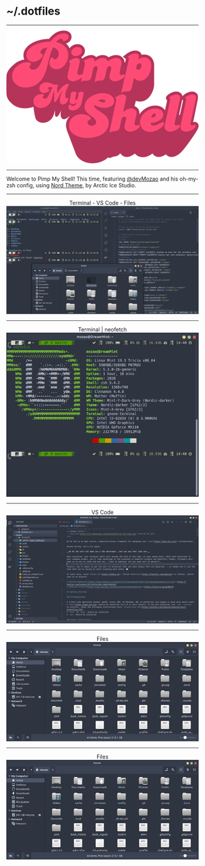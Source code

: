# ~/.dotfiles

---

<p align="center">
  <img alt="Pimp My Shell Logo" src="./screenshots/logo_pimp-my-shell.svg">
</p>

---

Welcome to Pimp My Shell! This time, featuring [@devMozao](https://twitter.com/devMozao) and his oh-my-zsh config, using [Nord Theme](https://www.nordtheme.com), by Arctic Ice Studio.

---

<p align="center"> Terminal - VS Code - Files
  <img alt="Screenshot Full" src="./screenshots/screenshot_full.png">
</p>

---

<p align="center"> Terminal | neofetch
  <img alt="Screenshot Terminal" src="./screenshots/screenshot_terminal.png">
</p>

---

<p align="center"> VS Code
  <img alt="Screenshot VS Code" src="./screenshots/screenshot_vscode.png">
</p>

---

<p align="center"> Files
  <img alt="Screenshot Files" src="./screenshots/screenshot_files.png">
</p>

---

<p align="center"> Files
  <img alt="Screenshot Files" src="./screenshots/screenshot_files.png">
</p>
</>
</background>
